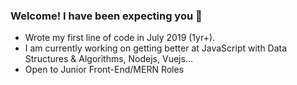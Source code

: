 ### Welcome! I have been expecting you 👋

- Wrote my first line of code in July 2019 (1yr+).
- I am currently working on getting better at JavaScript with Data Structures & Algorithms, Nodejs, Vuejs...
- Open to Junior Front-End/MERN Roles

<!--
**Segun98/Segun98** is a ✨ _special_ ✨ repository because its `README.md` (this file) appears on your GitHub profile.

Here are some ideas to get you started:

- 🔭 I’m currently working on ...
- 🌱 I’m currently learning ...
- 👯 I’m looking to collaborate on ...
- 🤔 I’m looking for help with ...
- 💬 Ask me about ...
- 📫 How to reach me: ...
- 😄 Pronouns: ...
- ⚡ Fun fact: ...
-->
